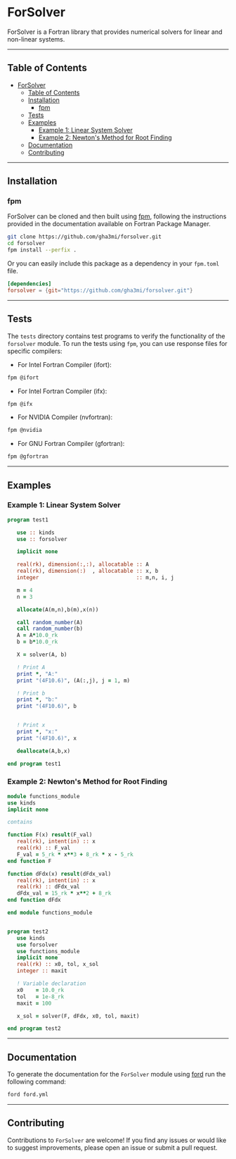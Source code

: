 # ForSolver
ForSolver is a Fortran library that provides numerical solvers for linear and non-linear systems.

-----

## Table of Contents

- [ForSolver](#forsolver)
  - [Table of Contents](#table-of-contents)
  - [Installation](#installation)
    - [fpm](#fpm)
  - [Tests](#tests)
  - [Examples](#examples)
    - [Example 1: Linear System Solver](#example-1-linear-system-solver)
    - [Example 2: Newton's Method for Root Finding](#example-2-newtons-method-for-root-finding)
  - [Documentation](#documentation)
  - [Contributing](#contributing)
-----

## Installation

### fpm
ForSolver can be cloned and then built using [fpm](https://github.com/fortran-lang/fpm), following the instructions provided in the documentation available on Fortran Package Manager.

```bash
git clone https://github.com/gha3mi/forsolver.git
cd forsolver
fpm install --perfix .
```

Or you can easily include this package as a dependency in your `fpm.toml` file.

```toml
[dependencies]
forsolver = {git="https://github.com/gha3mi/forsolver.git"}
```
-----

## Tests

The `tests` directory contains test programs to verify the functionality of the `forsolver` module. To run the tests using `fpm`, you can use response files for specific compilers:

- For Intel Fortran Compiler (ifort):
```bash
fpm @ifort
```

- For Intel Fortran Compiler (ifx):
```bash
fpm @ifx
```

- For NVIDIA Compiler (nvfortran):
```bash
fpm @nvidia
```

- For GNU Fortran Compiler (gfortran):
```bash
fpm @gfortran
```
-----

## Examples

### Example 1: Linear System Solver

```fortran
program test1

   use :: kinds
   use :: forsolver

   implicit none

   real(rk), dimension(:,:), allocatable :: A
   real(rk), dimension(:)  , allocatable :: x, b
   integer                               :: m,n, i, j

   m = 4
   n = 3

   allocate(A(m,n),b(m),x(n))

   call random_number(A)
   call random_number(b)
   A = A*10.0_rk
   b = b*10.0_rk

   X = solver(A, b)

   ! Print A
   print *, "A:"
   print "(4F10.6)", (A(:,j), j = 1, m)

   ! Print b
   print *, "b:"
   print "(4F10.6)", b


   ! Print x
   print *, "x:"
   print "(4F10.6)", x

   deallocate(A,b,x)

end program test1
```

### Example 2: Newton's Method for Root Finding

```fortran
module functions_module
use kinds
implicit none

contains

function F(x) result(F_val)
   real(rk), intent(in) :: x
   real(rk) :: F_val
   F_val = 5_rk * x**3 + 8_rk * x - 5_rk
end function F

function dFdx(x) result(dFdx_val)
   real(rk), intent(in) :: x
   real(rk) :: dFdx_val
   dFdx_val = 15_rk * x**2 + 8_rk
end function dFdx

end module functions_module


program test2
   use kinds
   use forsolver
   use functions_module
   implicit none
   real(rk) :: x0, tol, x_sol
   integer :: maxit

   ! Variable declaration
   x0    = 10.0_rk
   tol   = 1e-8_rk
   maxit = 100

   x_sol = solver(F, dFdx, x0, tol, maxit)

end program test2
```
-----

## Documentation
To generate the documentation for the `ForSolver` module using [ford](https://github.com/Fortran-FOSS-Programmers/ford) run the following command:
```bash
ford ford.yml
```
-----

## Contributing

Contributions to `ForSolver` are welcome! If you find any issues or would like to suggest improvements, please open an issue or submit a pull request.


